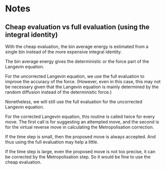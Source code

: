# Notes

## Cheap evaluation vs full evaluation (using the integral identity)

With the cheap evaluation, the bin average energy is estimated
from a single bin instead of the more expensive integral identity.

The bin average energy gives the deterministic or the force
part of the Langevin equation.

For the uncorrected Langevin equation,
we use the full evaluation to improve the accuracy of the force.
(However, even in this case, this may not be necessary given that
the Langevin equation is mainly determined by the random diffusion
instead of the deterministic force.)

Nonetheless, we will still use the full evaluation
for the uncorrected Langevin equation.

For the corrected Langevin equation, this routine is called twice
for every move. The first call is for suggesting an attempted move,
and the second is for the virtual reverse move in calculating
the Metropolisation correction.

If the time step is small, then the proposed move is always accepted.
And thus using the full evaluation may help a little.

If the time step is large, even the proposed move is not too precise,
it can be corrected by the Metropolisation step.
So it would be fine to use the cheap evaluation.

